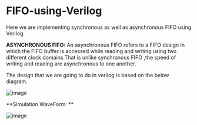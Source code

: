 # FIFO-using-Verilog

Here we are implementing synchronous as well as asynchronous FIFO using Verilog.

**ASYNCHRONOUS FIFO:**
An asynchronous FIFO refers to a FIFO design in which the FIFO buffer is accessed while reading and writing 
using two different clock domains.That is unlike synchronous FIFO ,the speed of writing and reading are 
asynchronous to one another.



The design that we are going to do in verilog is based on the below diagram.

![image](https://user-images.githubusercontent.com/75901646/185785233-116cb225-d53b-4390-ae91-9874c086dacd.png)


**Simulation WaveForm:
**

![image](https://user-images.githubusercontent.com/75901646/185785278-a03772c8-80a5-4a98-bb2a-fdf56a52efec.png)


